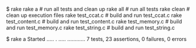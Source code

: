 $ rake
rake a               # run all tests and clean up
rake all             # run all tests
rake clean           # clean up execution files
rake test_ccat.c     # build and run test_ccat.c
rake test_content.c  # build and run test_content.c
rake test_memory.c   # build and run test_memory.c
rake test_string.c   # build and run test_string.c

$ rake a
Started
.....
.
.....
............
7 tests, 23 assertions, 0 failures, 0 errors
